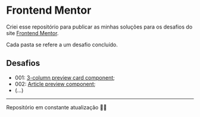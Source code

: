 # Frontend Mentor

Criei esse repositório para publicar as minhas soluções para os desafios do site [Frontend Mentor](https://www.frontendmentor.io/).

Cada pasta se refere a um desafio concluído.

## Desafios


- 001: [3-column preview card component](https://github.com/reginokaa/frontend-mentor/tree/main/ex001_3-column%20preview%20card%20component);
- 002: [Article preview component](https://github.com/reginokaa/frontend-mentor/tree/main/ex002_article-preview-component-master#o-desafio);
- (...)


---

Repositório em constante atualização 👩‍💻
